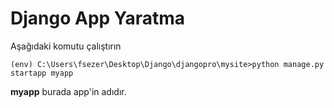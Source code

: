 # Django App Yaratma
Aşağıdaki komutu çalıştırın
```console
(env) C:\Users\fsezer\Desktop\Django\djangopro\mysite>python manage.py startapp myapp
```
**myapp** burada app'in adıdır. 
